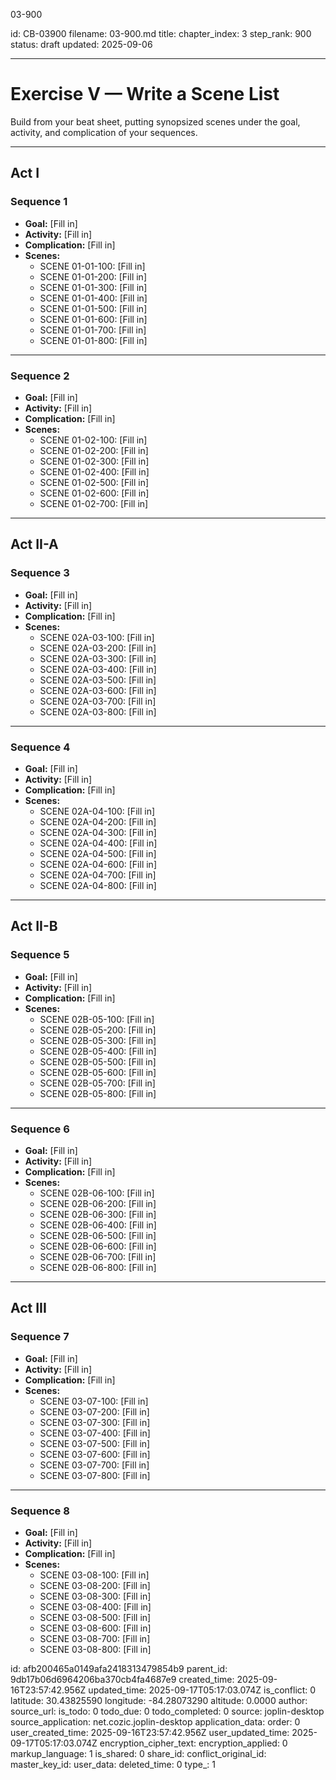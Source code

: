 03-900

id: CB-03900
filename: 03-900.md
title: 
chapter_index: 3
step_rank: 900
status: draft
updated: 2025-09-06

---
# Exercise V — Write a Scene List

Build from your beat sheet, putting synopsized scenes under the goal, activity, and complication of your sequences.

---

## **Act I**

### **Sequence 1**
- **Goal:** [Fill in]  
- **Activity:** [Fill in]  
- **Complication:** [Fill in]  
- **Scenes:**  
  - SCENE 01-01-100: [Fill in]  
  - SCENE 01-01-200: [Fill in]  
  - SCENE 01-01-300: [Fill in]  
  - SCENE 01-01-400: [Fill in]  
  - SCENE 01-01-500: [Fill in]  
  - SCENE 01-01-600: [Fill in]  
  - SCENE 01-01-700: [Fill in]  
  - SCENE 01-01-800: [Fill in]  

---

### **Sequence 2**
- **Goal:** [Fill in]  
- **Activity:** [Fill in]  
- **Complication:** [Fill in]  
- **Scenes:**  
  - SCENE 01-02-100: [Fill in]  
  - SCENE 01-02-200: [Fill in]  
  - SCENE 01-02-300: [Fill in]  
  - SCENE 01-02-400: [Fill in]  
  - SCENE 01-02-500: [Fill in]  
  - SCENE 01-02-600: [Fill in]  
  - SCENE 01-02-700: [Fill in]  

---

## **Act II-A**

### **Sequence 3**
- **Goal:** [Fill in]  
- **Activity:** [Fill in]  
- **Complication:** [Fill in]  
- **Scenes:**  
  - SCENE 02A-03-100: [Fill in]  
  - SCENE 02A-03-200: [Fill in]  
  - SCENE 02A-03-300: [Fill in]  
  - SCENE 02A-03-400: [Fill in]  
  - SCENE 02A-03-500: [Fill in]  
  - SCENE 02A-03-600: [Fill in]  
  - SCENE 02A-03-700: [Fill in]  
  - SCENE 02A-03-800: [Fill in]  

---

### **Sequence 4**
- **Goal:** [Fill in]  
- **Activity:** [Fill in]  
- **Complication:** [Fill in]  
- **Scenes:**  
  - SCENE 02A-04-100: [Fill in]  
  - SCENE 02A-04-200: [Fill in]  
  - SCENE 02A-04-300: [Fill in]  
  - SCENE 02A-04-400: [Fill in]  
  - SCENE 02A-04-500: [Fill in]  
  - SCENE 02A-04-600: [Fill in]  
  - SCENE 02A-04-700: [Fill in]  
  - SCENE 02A-04-800: [Fill in]  

---

## **Act II-B**

### **Sequence 5**
- **Goal:** [Fill in]  
- **Activity:** [Fill in]  
- **Complication:** [Fill in]  
- **Scenes:**  
  - SCENE 02B-05-100: [Fill in]  
  - SCENE 02B-05-200: [Fill in]  
  - SCENE 02B-05-300: [Fill in]  
  - SCENE 02B-05-400: [Fill in]  
  - SCENE 02B-05-500: [Fill in]  
  - SCENE 02B-05-600: [Fill in]  
  - SCENE 02B-05-700: [Fill in]  
  - SCENE 02B-05-800: [Fill in]  

---

### **Sequence 6**
- **Goal:** [Fill in]  
- **Activity:** [Fill in]  
- **Complication:** [Fill in]  
- **Scenes:**  
  - SCENE 02B-06-100: [Fill in]  
  - SCENE 02B-06-200: [Fill in]  
  - SCENE 02B-06-300: [Fill in]  
  - SCENE 02B-06-400: [Fill in]  
  - SCENE 02B-06-500: [Fill in]  
  - SCENE 02B-06-600: [Fill in]  
  - SCENE 02B-06-700: [Fill in]  
  - SCENE 02B-06-800: [Fill in]  

---

## **Act III**

### **Sequence 7**
- **Goal:** [Fill in]  
- **Activity:** [Fill in]  
- **Complication:** [Fill in]  
- **Scenes:**  
  - SCENE 03-07-100: [Fill in]  
  - SCENE 03-07-200: [Fill in]  
  - SCENE 03-07-300: [Fill in]  
  - SCENE 03-07-400: [Fill in]  
  - SCENE 03-07-500: [Fill in]  
  - SCENE 03-07-600: [Fill in]  
  - SCENE 03-07-700: [Fill in]  
  - SCENE 03-07-800: [Fill in]  

---

### **Sequence 8**
- **Goal:** [Fill in]  
- **Activity:** [Fill in]  
- **Complication:** [Fill in]  
- **Scenes:**  
  - SCENE 03-08-100: [Fill in]  
  - SCENE 03-08-200: [Fill in]  
  - SCENE 03-08-300: [Fill in]  
  - SCENE 03-08-400: [Fill in]  
  - SCENE 03-08-500: [Fill in]  
  - SCENE 03-08-600: [Fill in]  
  - SCENE 03-08-700: [Fill in]  
  - SCENE 03-08-800: [Fill in]  


id: afb200465a0149afa2418313479854b9
parent_id: 9db17b06d6964206ba370cb4fa4687e9
created_time: 2025-09-16T23:57:42.956Z
updated_time: 2025-09-17T05:17:03.074Z
is_conflict: 0
latitude: 30.43825590
longitude: -84.28073290
altitude: 0.0000
author: 
source_url: 
is_todo: 0
todo_due: 0
todo_completed: 0
source: joplin-desktop
source_application: net.cozic.joplin-desktop
application_data: 
order: 0
user_created_time: 2025-09-16T23:57:42.956Z
user_updated_time: 2025-09-17T05:17:03.074Z
encryption_cipher_text: 
encryption_applied: 0
markup_language: 1
is_shared: 0
share_id: 
conflict_original_id: 
master_key_id: 
user_data: 
deleted_time: 0
type_: 1